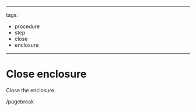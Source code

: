 
---
tags:
  - procedure
  - step
  - close
  - enclosure
---

# Close enclosure

Close the enclosure.

/pagebreak

